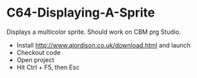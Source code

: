 # C64-Displaying-A-Sprite

Displays a multicolor sprite. Should work on CBM prg Studio.

- Install http://www.ajordison.co.uk/download.html and launch
- Checkout code
- Open project
- Hit Ctrl + F5, then Esc

